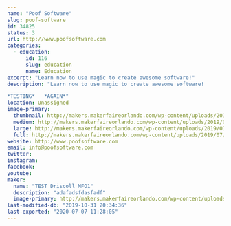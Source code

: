```yaml
---
name: "Poof Software"
slug: poof-software
id: 34825
status: 3
url: http://www.poofsoftware.com
categories:
  - education:
      id: 116
      slug: education
      name: Education
excerpt: "Learn now to use magic to create awesome software!"
description: "Learn now to use magic to create awesome software!

*TESTING*   *AGAIN*"
location: Unassigned
image-primary:
  thumbnail: http://makers.makerfaireorlando.com/wp-content/uploads/2019/07/Poof2-150x150.jpg
  medium: http://makers.makerfaireorlando.com/wp-content/uploads/2019/07/Poof2-300x288.jpg
  large: http://makers.makerfaireorlando.com/wp-content/uploads/2019/07/Poof2-1024x983.jpg
  full: http://makers.makerfaireorlando.com/wp-content/uploads/2019/07/Poof2.jpg
website: http://www.poofsoftware.com
email: info@poofsoftware.com
twitter: 
instagram: 
facebook: 
youtube: 
maker:
  name: "TEST Driscoll MFO1"
  description: "adafadsfdasfadf"
  image-primary: http://makers.makerfaireorlando.com/wp-content/uploads/2019/07/Poof-1024x710.jpg
last-modified-db: "2019-10-31 20:34:36"
last-exported: "2020-07-07 11:28:05"
---
```

